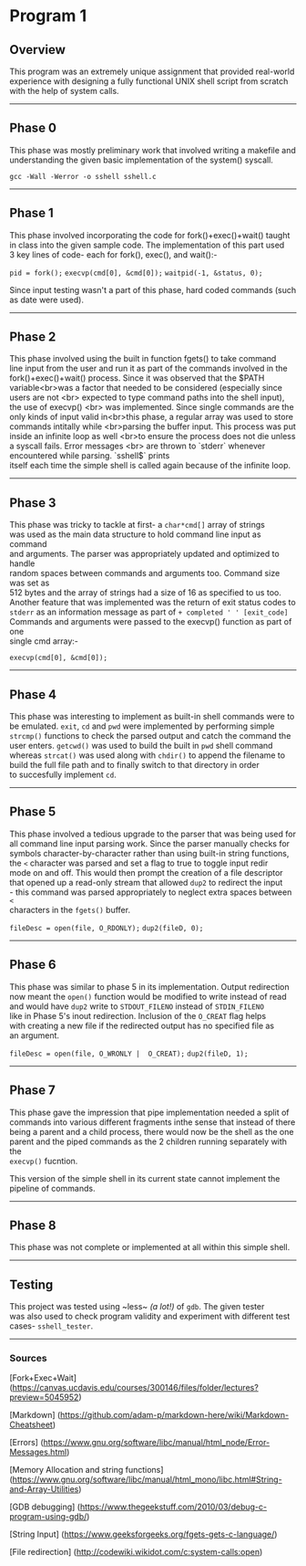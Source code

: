 # Program 1


## Overview
This program was an extremely unique assignment that provided real-world <br>
experience with designing a fully functional UNIX shell script from scratch<br>with the help of system calls.

---

## Phase 0 
This phase was mostly preliminary work that involved writing a makefile and<br>understanding the given basic implementation of the system() syscall.

`gcc -Wall -Werror -o sshell sshell.c`  

---

## Phase 1
This phase involved incorporating the code for fork()+exec()+wait() taught<br> in class into the given sample code. The implementation of this part used <br>
3 key lines of code- each for fork(), exec(), and wait():-

`pid = fork();`
`execvp(cmd[0], &cmd[0]);`
`waitpid(-1, &status, 0);`

Since input testing wasn't a part of this phase, hard coded commands (such <br>as date were used).

---

## Phase 2
This phase involved using the built in function fgets() to take command <br>   line input from the user and run it as part of the commands involved in the<br>fork()+exec()+wait() process. Since it was observed that the $PATH variable<br>was a factor that needed to be considered (especially since users are not <br> expected to type command paths into the shell input), the use of execvp() <br> was implemented. Since single commands are the only kinds of input valid in<br>this phase, a regular array was used to store commands intitally while <br>parsing the buffer input. This process was put inside an infinite loop as well <br>to ensure the process does not die unless a syscall fails. Error messages <br> are thrown to `stderr` whenever encountered while parsing. `sshell$` prints<br>itself each time the simple shell is called again because of the infinite loop.


---

## Phase 3
This phase was tricky to tackle at first- a `char*cmd[]` array of strings <br> was used as the main data structure to hold command line input as command <br> and arguments. The parser was appropriately updated and optimized to handle<br>random spaces between commands and arguments too. Command size was set as <br> 512 bytes and the array of strings had a size of 16 as specified to us too.<br>Another feature that was implemented was the return of exit status codes to<br>`stderr` as an information message as part of `+ completed ' ' [exit_code]`<br>Commands and arguments were passed to the execvp() function as part of one <br>single cmd array:-

`execvp(cmd[0], &cmd[0]);`

---

## Phase 4
This phase was interesting to implement as built-in shell commands were to <br>be emulated. `exit`, `cd` and `pwd` were implemented by performing  simple <br>`strcmp()` functions to check the parsed output and catch the command the <br> user enters. `getcwd()` was used to build the built in `pwd` shell command <br>whereas `strcat()` was used along with `chdir()` to append the filename to <br>build the full file path and to finally switch to that directory in order <br> to succesfully implement `cd`.

---

## Phase 5
This phase involved a tedious upgrade to the parser that was being used for<br>all command line input parsing work. Since the parser manually checks for <br> symbols character-by-character rather than using built-in string functions,<br>the `<` character was parsed and set a flag to true to toggle input redir <br> mode on and off. This would then prompt the creation of a file descriptor <br> that opened up a read-only stream that allowed `dup2` to redirect the input<br>- this command was parsed appropriately to neglect extra spaces between `<`<br>characters in the `fgets()` buffer.

`fileDesc = open(file, O_RDONLY);`
`dup2(fileD, 0);`


---

## Phase 6
This phase was similar to phase 5 in its implementation. Output redirection<br>now meant the `open()` function would be modified to write instead of read <br>and would have `dup2` write to `STDOUT_FILENO` instead of `STDIN_FILENO` <br>  like in Phase 5's inout redirection. Inclusion of the `O_CREAT` flag helps <br>with creating a new file if the redirected output has no specified file as <br>an argument.

`fileDesc = open(file, O_WRONLY |  O_CREAT);`
`dup2(fileD, 1);`

---

## Phase 7
This phase gave the impression that pipe implementation needed a split of <br> commands into various different fragments inthe sense that instead of there<br>being a parent and a child process, there would now be the shell as the one<br>parent and the piped commands as the 2 children running separately with the<br>`execvp()` fucntion. 

This version of the simple shell in its current state cannot implement the <br>pipeline of commands.

---

## Phase 8
This phase was not complete or implemented at all within this simple shell.

---


## Testing
This project was tested using ~less~ *(a lot!)* of `gdb`. The given tester <br>was also used to check program validity and experiment with different test <br>cases- `sshell_tester`.

---


### Sources
[Fork+Exec+Wait] (https://canvas.ucdavis.edu/courses/300146/files/folder/lectures?preview=5045952)

[Markdown] (https://github.com/adam-p/markdown-here/wiki/Markdown-Cheatsheet)

[Errors] (https://www.gnu.org/software/libc/manual/html_node/Error-Messages.html)

[Memory Allocation and string functions] (https://www.gnu.org/software/libc/manual/html_mono/libc.html#String-and-Array-Utilities)

[GDB debugging] (https://www.thegeekstuff.com/2010/03/debug-c-program-using-gdb/)

[String Input] (https://www.geeksforgeeks.org/fgets-gets-c-language/)

[File redirection] (http://codewiki.wikidot.com/c:system-calls:open)












 
